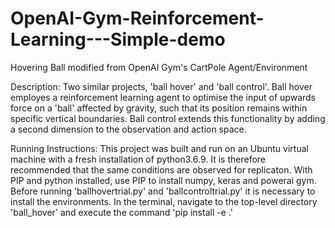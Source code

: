 # OpenAI-Gym-Reinforcement-Learning---Simple-demo
Hovering Ball modified from OpenAI Gym's CartPole Agent/Environment

Description: Two similar projects, 'ball hover' and 'ball control'. Ball hover employes a reinforcement learning agent to optimise the input of upwards force on a 'ball' affected by gravity, such that its position remains within specific vertical boundaries. Ball control extends this functionality by adding a second dimension to the observation and action space.

Running Instructions: This project was built and run on an Ubuntu virtual machine with a fresh installation of python3.6.9. It is therefore recommended that the same conditions are observed for replicaton. With PIP and python installed, use PIP to install numpy, keras and powerai gym. Before running 'ballhovertrial.py' and 'ballcontroltrial.py' it is necessary to install the environments. In the terminal, navigate to the top-level directory 'ball_hover' and execute the command 'pip install -e .'
